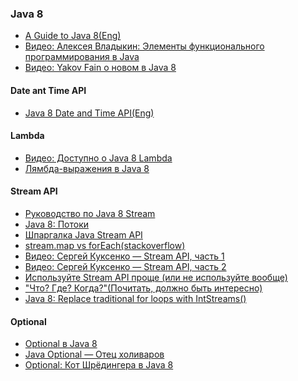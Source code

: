 ### Java 8
- <a href="https://github.com/winterbe/java8-tutorial">A Guide to Java 8(Eng)</a>
- <a href="https://www.youtube.com/watch?v=hEyCK4ueBlc">Видео: Алексея Владыкин: Элементы функционального программирования в Java</a>
- <a href="https://www.youtube.com/watch?v=iD8H7cmxw_w">Видео: Yakov Fain о новом в Java 8</a>

#### Date ant Time API
- <a href="http://www.mscharhag.com/2014/02/java-8-datetime-api.html">Java 8 Date and Time API(Eng)</a>

#### Lambda
- <a href="http://www.youtube.com/watch?v=_PDIVhEs6TM">Видео: Доступно о Java 8 Lambda</a>
- <a href="http://habrahabr.ru/post/224593/">Лямбда-выражения в Java 8</a>

#### Stream API
- <a href="http://javadevblog.com/polnoe-rukovodstvo-po-java-8-stream.html">Pуководство по Java 8 Stream</a>
- <a href="http://javadevblog.com/polnoe-rukovodstvo-po-java-8-stream.html">Java 8: Потоки</a>
- <a href="http://habrahabr.ru/company/luxoft/blog/270383/">Шпаргалка Java Stream API</a>
- <a href="http://stackoverflow.com/questions/28319064/java-8-best-way-to-transform-a-list-map-or-foreach">stream.map vs forEach(stackoverflow)</a>
- <a href="https://www.youtube.com/watch?v=O8oN4KSZEXE">Видео: Сергей Куксенко — Stream API, часть 1</a>
- <a href="https://www.youtube.com/watch?v=i0Jr2l3jrDA">Видео: Сергей Куксенко — Stream API, часть 2</a>
- <a href="https://habrahabr.ru/post/337350/">Используйте Stream API проще (или не используйте вообще)</a>
- <a href="http://optimization.guide/intro.html">"Что? Где? Когда?"(Почитать, должно быть интересно)</a>
- <a href="http://www.deadcoderising.com/2015-05-19-java-8-replace-traditional-for-loops-with-intstreams/">Java 8: Replace traditional for loops with IntStreams()</a>

#### Optional
- <a href="https://urvanov.ru/2017/09/30/optional-%D0%B2-java-8/">Optional в Java 8</a>
- <a href="http://sboychenko.ru/java-optional/">Java Optional — Отец холиваров</a>
- <a href="https://habr.com/post/346782/">Optional: Кот Шрёдингера в Java 8</a>